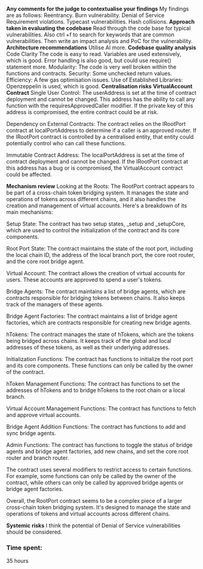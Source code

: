 **Any comments for the judge to contextualise your findings**
My findings are as follows:
Reentrancy.
Burn vulnerability.
Denial of Service
Requirement violations.
Typecast vulnerabilities.
Hash collisions.
**Approach taken in evaluating the codebase**
Read through the code base for typical vulnerabilities.
Also ctrl +f to search for keywords that are common vulnerabilities.
Then write an impact analysis and PoC for the vulnerability.
**Architecture recommendations**
Utilise AI more.
**Codebase quality analysis**
Code Clarity
The code is easy to read.
Variables are used extensively, which is good.
Error handling is also good, but could use require() statement more.
Modularity: 
The code is very well broken within the functions and contracts.
Security: 
Some unchecked return values.
Efficiency: 
A few gas optimisation issues.
Use of Established Libraries: 
Openzeppelin is used, which is good.
**Centralisation risks**
**VirtualAccount Contract**
Single User Control: The userAddress is set at the time of contract deployment and cannot be changed. This address has the ability to call any function with the requiresApprovedCaller modifier. 
If the private key of this address is compromised, the entire contract could be at risk.

Dependency on External Contracts: The contract relies on the IRootPort contract at localPortAddress to determine if a caller is an approved router. 
If the IRootPort contract is controlled by a centralised entity, that entity could potentially control who can call these functions.

Immutable Contract Address: The localPortAddress is set at the time of contract deployment and cannot be changed. If the IRootPort contract at this address has a bug or is compromised, the VirtualAccount contract could be affected.

**Mechanism review**
Looking at the Roots:
The RootPort contract appears to be part of a cross-chain token bridging system. It manages the state and operations of tokens across different chains, and it also handles the creation and management of virtual accounts. Here's a breakdown of its main mechanisms:

Setup State: The contract has two setup states, _setup and _setupCore, which are used to control the initialization of the contract and its core components.

Root Port State: The contract maintains the state of the root port, including the local chain ID, the address of the local branch port, the core root router, and the core root bridge agent.

Virtual Account: The contract allows the creation of virtual accounts for users. These accounts are approved to spend a user's tokens.

Bridge Agents: The contract maintains a list of bridge agents, which are contracts responsible for bridging tokens between chains. It also keeps track of the managers of these agents.

Bridge Agent Factories: The contract maintains a list of bridge agent factories, which are contracts responsible for creating new bridge agents.

hTokens: The contract manages the state of hTokens, which are the tokens being bridged across chains. It keeps track of the global and local addresses of these tokens, as well as their underlying addresses.

Initialization Functions: The contract has functions to initialize the root port and its core components. These functions can only be called by the owner of the contract.

hToken Management Functions: The contract has functions to set the addresses of hTokens and to bridge hTokens to the root chain or a local branch.

Virtual Account Management Functions: The contract has functions to fetch and approve virtual accounts.

Bridge Agent Addition Functions: The contract has functions to add and sync bridge agents.

Admin Functions: The contract has functions to toggle the status of bridge agents and bridge agent factories, add new chains, and set the core root router and branch router.

The contract uses several modifiers to restrict access to certain functions. For example, some functions can only be called by the owner of the contract, while others can only be called by approved bridge agents or bridge agent factories.

Overall, the RootPort contract seems to be a complex piece of a larger cross-chain token bridging system. It's designed to manage the state and operations of tokens and virtual accounts across different chains.

**Systemic risks**
I think the potential of Denial of Service vulnerabilities should be considered. 



### Time spent:
35 hours